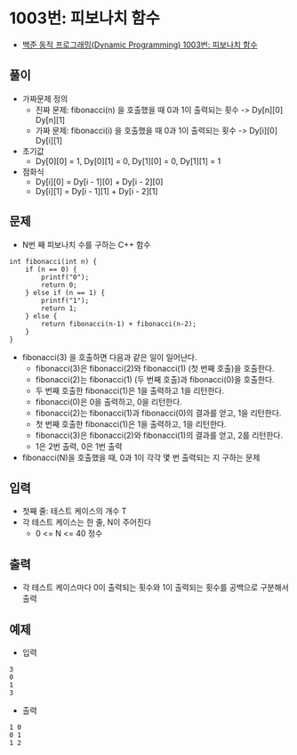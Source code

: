 # 1003번: 피보나치 함수
- [백준 동적 프로그래밍(Dynamic Programming) 1003번: 피보나치 함수](https://www.acmicpc.net/problem/1003)

## 풀이
- 가짜문제 정의
  - 진짜 문제: fibonacci(n) 을 호출했을 때 0과 1이 출력되는 횟수 -> Dy[n][0] Dy[n][1]
  - 가짜 문제: fibonacci(i) 을 호출했을 때 0과 1이 출력되는 횟수 -> Dy[i][0] Dy[i][1]
- 초기값
  - Dy[0][0] = 1, Dy[0][1] = 0, Dy[1][0] = 0, Dy[1][1] = 1
- 점화식
  - Dy[i][0] = Dy[i - 1][0] + Dy[i - 2][0]
  - Dy[i][1] = Dy[i - 1][1] + Dy[i - 2][1]


## 문제
- N번 째 피보나치 수를 구하는 C++ 함수
```text
int fibonacci(int n) {
    if (n == 0) {
        printf("0");
        return 0;
    } else if (n == 1) {
        printf("1");
        return 1;
    } else {
        return fibonacci(n‐1) + fibonacci(n‐2);
    }
}
```
- fibonacci(3) 을 호출하면 다음과 같은 일이 일어난다.
  - fibonacci(3)은 fibonacci(2)와 fibonacci(1) (첫 번째 호출)을 호출한다.
  - fibonacci(2)는 fibonacci(1) (두 번째 호출)과 fibonacci(0)을 호출한다.
  - 두 번째 호출한 fibonacci(1)은 1을 출력하고 1을 리턴한다.
  - fibonacci(0)은 0을 출력하고, 0을 리턴한다.
  - fibonacci(2)는 fibonacci(1)과 fibonacci(0)의 결과를 얻고, 1을 리턴한다.
  - 첫 번째 호출한 fibonacci(1)은 1을 출력하고, 1을 리턴한다.
  - fibonacci(3)은 fibonacci(2)와 fibonacci(1)의 결과를 얻고, 2를 리턴한다.
  - 1은 2번 출력, 0은 1번 출력
- fibonacci(N)을 호출했을 때, 0과 1이 각각 몇 번 출력되는 지 구하는 문제

## 입력
- 첫째 줄: 테스트 케이스의 개수 T
- 각 테스트 케이스는 한 줄, N이 주어진다
  - 0 <= N <= 40 정수

## 출력
- 각 테스트 케이스마다 0이 출력되는 횟수와 1이 출력되는 횟수를 공백으로 구분해서 출력

## 예제
- 입력
```text
3
0
1
3
```
- 출력
```text
1 0
0 1
1 2
```
